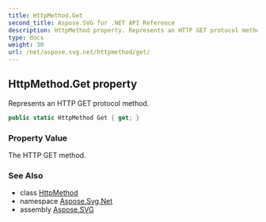 ```yaml
---
title: HttpMethod.Get
second_title: Aspose.SVG for .NET API Reference
description: HttpMethod property. Represents an HTTP GET protocol method
type: docs
weight: 30
url: /net/aspose.svg.net/httpmethod/get/
---
```

## HttpMethod.Get property

Represents an HTTP GET protocol method.

```csharp
public static HttpMethod Get { get; }
```

### Property Value

The HTTP GET method.

### See Also

* class [HttpMethod](../)
* namespace [Aspose.Svg.Net](../../httpmethod/)
* assembly [Aspose.SVG](../../../)
